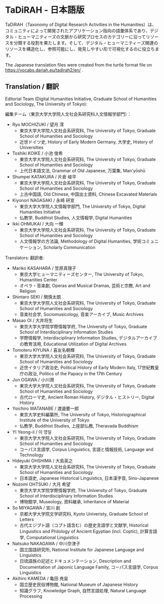TaDiRAH - 日本語版 
==========================

TaDiRAH（Taxonomy of Digital Research Activities in the Humanities）は、コミュニティによって開発されたアプリケーション指向の語彙体系であり、デジタル・ヒューマニティーズの文脈から研究プロセスのカテゴリーに沿ってリソースを分類する役割を果たします。そして、デジタル・ヒューマニティーズ関連のリソースを構造化し、参照可能にし、発見しやすい形で可視化するのに役立ちます。

The Japanese translation files were created from the turtle format file on https://vocabs.dariah.eu/tadirah2/en/ . 

## Translation / 翻訳

Editorial Team (Digital Humanities Initiative, Graduate School of Humanities and Sociology, The University of Tokyo):

編集チーム（東京大学大学院人文社会系研究科人文情報学部門）：

+ Ryo MOCHIZUKI / 望月 澪
  + 東京大学大学院人文社会系研究科, The University of Tokyo, Graduate School of Humanities and Sociology
  + 近世ドイツ史, History of Early Modern Germany, 大学史, History of Universities
+ Toshiki KOIKE / 小池 俊希
  + 東京大学大学院人文社会系研究科, The University of Tokyo, Graduate School of Humanities and Sociology
  + 上代日本語文法, Grammar of Old Japanese, 万葉集, Man'yōshū
+ Shumpei KATAKURA / 片倉 峻平
  + 東京大学大学院人文社会系研究科, The University of Tokyo, Graduate School of Humanities and Sociology
  + 上古中国語, Old Chinese, 中国出土資料, Chinese Excavated Materials
+ Kiyonori NAGASAKI / 永崎 研宣
  + 東京大学大学院人文情報学部門, The University of Tokyo, Digital Humanities Initiative
  + 仏教学, Buddhist Studies, 人文情報学, Digital Humanities
+ Ikki OHMUKAI / 大向 一輝
  + 東京大学大学院人文社会系研究科, The University of Tokyo, Graduate School of Humanities and Sociology
  + 人文情報学の方法論, Methodology of Digital Humanities, 学術コミュニケーション, Scholarly Communication
  
Translators:
翻訳者:

+ Mariko KASAHARA / 笠原真理子
  + 東京大学ヒューマニティーズセンター, The University of Tokyo, Humanities Center
  + オペラ・音楽劇, Operas and Musical Dramas, 芸術と宗教, Art and Religion
+ Shintaro SEKI / 関慎太朗
  + 東京大学大学院人文社会系研究科, The University of Tokyo, Graduate School of Humanities and Sociology
  + 音楽社会学, Sociomusicology, 音楽アーカイブ, Music Archives
+ Masao OI / 大井将生
  + 東京大学大学院学際情報学府, The University of Tokyo, Graduate School of Interdisciplinary Information Studies
  + 学際情報学, Interdisciplinary Information Studies, デジタルアーカイブの教育活用, Educational Utilization of Digital Archives
+ Tomoteru KIYUNA / 喜友名朝輝
  + 東京大学大学院人文社会系研究科, The University of Tokyo, Graduate School of Humanities and Sociology
  + 近世イタリア政治史, Political History of Early Modern Italy, 17世紀教皇庁の政治, Politics of the Papacy in the 17th Century
+ Jun OGAWA / 小川潤
  + 東京大学大学院人文社会系研究科, The University of Tokyo, Graduate School of Humanities and Sociology
  + 古代ローマ史, Ancient Roman History, デジタル・ヒストリー, Digital History
+ Yoichiro WATANABE / 渡邉要一郎
  + 東京大学史料編纂所, The University of Tokyo, Historiographical Institute of the University of Tokyo
  + 仏教学, Buddhist Studies, 上座部仏教, Theravada Buddhism
+ YI Yeong-il / 이 영일
  + 東京大学大学院人文社会系研究科, The University of Tokyo, Graduate School of Humanities and Sociology
  + コーパス言語学, Corpus Linguistics, 言語と情報技術, Language and Technology
+ Hideyuki OHSHIMA / 大島英之
  + 東京大学大学院人文社会系研究科, The University of Tokyo, Graduate School of Humanities and Sociology
  + 日本語史, Japanese Historical Linguistics, 日本漢字音, Sino-Japanese
+ Nozomi OHTSUKI / 大月 希望
  + 東京大学大学院学際情報学府, The University of Tokyo, Graduate School of Interdisciplinary Information Studies
  + 博物館学, Museology, 資料継承, Inheritance of Material
+ So MIYAGAWA / 宮川 創
  + 京都大学大学院文学研究科, Kyoto Univeristy, Graduate School of Letters
  + 古代エジプト語（コプト語含む）の歴史言語学と文献学, Historical Linguistics and Philology of Ancient Egyptian (incl. Coptic), 計算言語学, Computational Linguistics
+ Natsuko NAKAGAWA / 中川奈津子
  + 国立国語研究所, National Institute for Japanese Language and Linguistics
  + 日琉語族の記述とドキュメンテーション, Description and Documentation of Japonic Language Family, コーパス言語学, Corpus Linguistics
+ Akihiro KAMEDA / 亀田 尭宙
  + 国立歴史民俗博物館, National Museum of Japanese History
  + 知識グラフ, Knowledge Graph, 自然言語処理, Natural Language Processing
